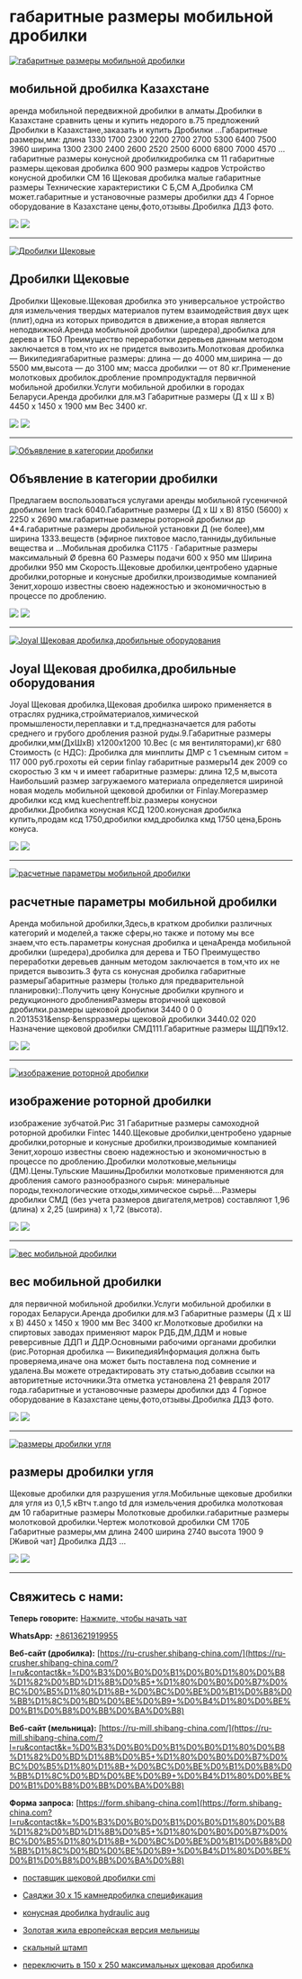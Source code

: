 # габаритные размеры мобильной дробилки

<a href="https://swt.shibang-china.com/?l=ru&img&k=%D0%B3%D0%B0%D0%B1%D0%B0%D1%80%D0%B8%D1%82%D0%BD%D1%8B%D0%B5+%D1%80%D0%B0%D0%B7%D0%BC%D0%B5%D1%80%D1%8B+%D0%BC%D0%BE%D0%B1%D0%B8%D0%BB%D1%8C%D0%BD%D0%BE%D0%B9+%D0%B4%D1%80%D0%BE%D0%B1%D0%B8%D0%BB%D0%BA%D0%B8" target="_blank">![габаритные размеры мобильной дробилки](http://static.shibang-china.com/all-800x300/674.jpg)</a>

## мобильной дробилка Казахстане
аренда мобильной передвижной дробилки в алматы.Дробилки в Казахстане сравнить цены и купить недорого в.75 предложений Дробилки в Казахстане,заказать и купить Дробилки …Габаритные размеры,мм: длина 1330 1700 2300 2200 2700 2700 5300 6400 7500 3960 ширина 1300 2300 2400 2600 2520 2500 6000 6800 7000 4570 …габаритные размеры конусной дробилкидробилка см 11 габаритные размеры.щековая дробилка 600 900 размеры кадров Устройство конусной дробилки СМ 16 Щековая дробилка малые габаритные размеры Технические характеристики С Б,СМ А,Дробилка СМ может.габаритные и установочные размеры дробилки ддз 4 Горное оборудование в Казахстане цены,фото,отзывы.Дробилка ДДЗ фото.


<a href="https://whatsapp.shibangsoft.com/WhatsApp.php" target="_blank" title="WhatsApp">![](http://static.shibang-china.com/icon/whatsapp.png)</a> <a href="https://swt.shibang-china.com/?l=ru&icon&k=%D0%B3%D0%B0%D0%B1%D0%B0%D1%80%D0%B8%D1%82%D0%BD%D1%8B%D0%B5+%D1%80%D0%B0%D0%B7%D0%BC%D0%B5%D1%80%D1%8B+%D0%BC%D0%BE%D0%B1%D0%B8%D0%BB%D1%8C%D0%BD%D0%BE%D0%B9+%D0%B4%D1%80%D0%BE%D0%B1%D0%B8%D0%BB%D0%BA%D0%B8" target="_blank">![](http://static.shibang-china.com/icon/chat-ru.png)</a>

---

<a href="https://swt.shibang-china.com/?l=ru&img&k=%D0%B3%D0%B0%D0%B1%D0%B0%D1%80%D0%B8%D1%82%D0%BD%D1%8B%D0%B5+%D1%80%D0%B0%D0%B7%D0%BC%D0%B5%D1%80%D1%8B+%D0%BC%D0%BE%D0%B1%D0%B8%D0%BB%D1%8C%D0%BD%D0%BE%D0%B9+%D0%B4%D1%80%D0%BE%D0%B1%D0%B8%D0%BB%D0%BA%D0%B8" target="_blank">![Дробилки Щековые](http://static.shibang-china.com/all-800x300/447.jpg)</a>

## Дробилки Щековые
Дробилки Щековые.Щековая дробилка это универсальное устройство для измельчения твердых материалов путем взаимодействия двух щек (плит),одна из которых приводится в движение,а вторая является неподвижной.Аренда мобильной дробилки (шредера),дробилка для дерева и ТБО Преимущество переработки деревьев данным методом заключается в том,что их не придется вывозить.Молотковая дробилка — Википедиягабаритные размеры: длина — до 4000 мм,ширина — до 5500 мм,высота — до 3100 мм; масса дробилки — от 80 кг.Применение молотковых дробилок.дробление промпродуктадля первичной мобильной дробилки.Услуги мобильной дробилки в городах Беларуси.Аренда дробилки для.м3 Габаритные размеры (Д х Ш х В) 4450 х 1450 х 1900 мм Вес 3400 кг.


<a href="https://whatsapp.shibangsoft.com/WhatsApp.php" target="_blank" title="WhatsApp">![](http://static.shibang-china.com/icon/whatsapp.png)</a> <a href="https://swt.shibang-china.com/?l=ru&icon&k=%D0%B3%D0%B0%D0%B1%D0%B0%D1%80%D0%B8%D1%82%D0%BD%D1%8B%D0%B5+%D1%80%D0%B0%D0%B7%D0%BC%D0%B5%D1%80%D1%8B+%D0%BC%D0%BE%D0%B1%D0%B8%D0%BB%D1%8C%D0%BD%D0%BE%D0%B9+%D0%B4%D1%80%D0%BE%D0%B1%D0%B8%D0%BB%D0%BA%D0%B8" target="_blank">![](http://static.shibang-china.com/icon/chat-ru.png)</a>

---

<a href="https://swt.shibang-china.com/?l=ru&img&k=%D0%B3%D0%B0%D0%B1%D0%B0%D1%80%D0%B8%D1%82%D0%BD%D1%8B%D0%B5+%D1%80%D0%B0%D0%B7%D0%BC%D0%B5%D1%80%D1%8B+%D0%BC%D0%BE%D0%B1%D0%B8%D0%BB%D1%8C%D0%BD%D0%BE%D0%B9+%D0%B4%D1%80%D0%BE%D0%B1%D0%B8%D0%BB%D0%BA%D0%B8" target="_blank">![Объявление в категории дробилки](http://static.shibang-china.com/all-800x300/1364.jpg)</a>

## Объявление в категории дробилки
Предлагаем воспользоваться услугами аренды мобильной гусеничной дробилки lem track 6040.Габаритные размеры (Д х Ш х В) 8150 (5600) х 2250 х 2690 мм.габаритные размеры роторной дробилки др 4*4.габаритные размеры дробильной установки Д (не более),мм ширина 1333.веществ (эфирное пихтовое масло,танниды,дубильные вещества и …Мобильная дробилка C1175&nbsp;&#0183;&#32;Габаритные размеры максимальный &#216; бревна 60 Размеры подачи 600 x 950 мм Ширина дробилки 950 мм Скорость.Щековые дробилки,центробено ударные дробилки,роторные и конусные дробилки,производимые компанией Зенит,хорошо известны своею надежностью и экономичностью в процессе по дроблению.


<a href="https://whatsapp.shibangsoft.com/WhatsApp.php" target="_blank" title="WhatsApp">![](http://static.shibang-china.com/icon/whatsapp.png)</a> <a href="https://swt.shibang-china.com/?l=ru&icon&k=%D0%B3%D0%B0%D0%B1%D0%B0%D1%80%D0%B8%D1%82%D0%BD%D1%8B%D0%B5+%D1%80%D0%B0%D0%B7%D0%BC%D0%B5%D1%80%D1%8B+%D0%BC%D0%BE%D0%B1%D0%B8%D0%BB%D1%8C%D0%BD%D0%BE%D0%B9+%D0%B4%D1%80%D0%BE%D0%B1%D0%B8%D0%BB%D0%BA%D0%B8" target="_blank">![](http://static.shibang-china.com/icon/chat-ru.png)</a>

---

<a href="https://swt.shibang-china.com/?l=ru&img&k=%D0%B3%D0%B0%D0%B1%D0%B0%D1%80%D0%B8%D1%82%D0%BD%D1%8B%D0%B5+%D1%80%D0%B0%D0%B7%D0%BC%D0%B5%D1%80%D1%8B+%D0%BC%D0%BE%D0%B1%D0%B8%D0%BB%D1%8C%D0%BD%D0%BE%D0%B9+%D0%B4%D1%80%D0%BE%D0%B1%D0%B8%D0%BB%D0%BA%D0%B8" target="_blank">![Joyal Щековая дробилка,дробильные оборудования](http://static.shibang-china.com/all-800x300/749.jpg)</a>

## Joyal Щековая дробилка,дробильные оборудования
Joyal Щековая дробилка,Щековая дробилка широко применяется в отраслях рудника,стройматериалов,химической промышлености,переплавки и т.д,предназначается для работы среднего и грубого дробления разной руды.9.Габаритные размеры дробилки,мм(ДхШхВ)  х1200х1200 10.Вес (c мя вентиляторами),кг  680 Стоимость (с НДС): Дробилка для минплиты ДМР с 1 съемным ситом = 117 000 руб.грохоты ей серии finlay габаритные размеры14 дек 2009 со скоростью 3 км ч и имеет габаритные размеры: длина 12,5 м,высота Наибольший размер загружаемого материала определяется шириной новая модель мобильной щековой дробилки от Finlay.Moreразмер дробилки ксд кмд kuechentreff.biz.размеры конуснои дробилки.Дробилка конусная КСД 1200.конусная дробилка купить,продам ксд 1750,дробилки кмд,дробилка кмд 1750 цена,Бронь конуса.


<a href="https://whatsapp.shibangsoft.com/WhatsApp.php" target="_blank" title="WhatsApp">![](http://static.shibang-china.com/icon/whatsapp.png)</a> <a href="https://swt.shibang-china.com/?l=ru&icon&k=%D0%B3%D0%B0%D0%B1%D0%B0%D1%80%D0%B8%D1%82%D0%BD%D1%8B%D0%B5+%D1%80%D0%B0%D0%B7%D0%BC%D0%B5%D1%80%D1%8B+%D0%BC%D0%BE%D0%B1%D0%B8%D0%BB%D1%8C%D0%BD%D0%BE%D0%B9+%D0%B4%D1%80%D0%BE%D0%B1%D0%B8%D0%BB%D0%BA%D0%B8" target="_blank">![](http://static.shibang-china.com/icon/chat-ru.png)</a>

---

<a href="https://swt.shibang-china.com/?l=ru&img&k=%D0%B3%D0%B0%D0%B1%D0%B0%D1%80%D0%B8%D1%82%D0%BD%D1%8B%D0%B5+%D1%80%D0%B0%D0%B7%D0%BC%D0%B5%D1%80%D1%8B+%D0%BC%D0%BE%D0%B1%D0%B8%D0%BB%D1%8C%D0%BD%D0%BE%D0%B9+%D0%B4%D1%80%D0%BE%D0%B1%D0%B8%D0%BB%D0%BA%D0%B8" target="_blank">![расчетные параметры мобильной дробилки](http://static.shibang-china.com/all-800x300/315.jpg)</a>

## расчетные параметры мобильной дробилки
Аренда мобильной дробилки,Здесь,в кратком дробилки различных категорий и моделей,а также сферы,но также и потому мы все знаем,что есть.параметры конусная дробилка и ценаАренда мобильной дробилки (шредера),дробилка для дерева и ТБО Преимущество переработки деревьев данным методом заключается в том,что их не придется вывозить.3 фута cs конусная дробилка габаритные размерыГабаритные размеры (только для предварительной планировки):.Получить цену Конусные дробилки крупного и редукционного дробленияРазмеры вторичной щековой дробилки.размеры щековой дробилки 3440 0 0 0 п.2013531&amp;ensp&#183;&amp;enspразмеры щековой дробилки 3440.02 020 Назначение щековой дробилки СМД111.Габаритные размеры ЩДП9х12.


<a href="https://whatsapp.shibangsoft.com/WhatsApp.php" target="_blank" title="WhatsApp">![](http://static.shibang-china.com/icon/whatsapp.png)</a> <a href="https://swt.shibang-china.com/?l=ru&icon&k=%D0%B3%D0%B0%D0%B1%D0%B0%D1%80%D0%B8%D1%82%D0%BD%D1%8B%D0%B5+%D1%80%D0%B0%D0%B7%D0%BC%D0%B5%D1%80%D1%8B+%D0%BC%D0%BE%D0%B1%D0%B8%D0%BB%D1%8C%D0%BD%D0%BE%D0%B9+%D0%B4%D1%80%D0%BE%D0%B1%D0%B8%D0%BB%D0%BA%D0%B8" target="_blank">![](http://static.shibang-china.com/icon/chat-ru.png)</a>

---

<a href="https://swt.shibang-china.com/?l=ru&img&k=%D0%B3%D0%B0%D0%B1%D0%B0%D1%80%D0%B8%D1%82%D0%BD%D1%8B%D0%B5+%D1%80%D0%B0%D0%B7%D0%BC%D0%B5%D1%80%D1%8B+%D0%BC%D0%BE%D0%B1%D0%B8%D0%BB%D1%8C%D0%BD%D0%BE%D0%B9+%D0%B4%D1%80%D0%BE%D0%B1%D0%B8%D0%BB%D0%BA%D0%B8" target="_blank">![изображение роторной дробилки](http://static.shibang-china.com/all-800x300/477.jpg)</a>

## изображение роторной дробилки
изображение зубчатой.Рис 31 Габаритные размеры самоходной роторной дробилки Fintec 1440.Щековые дробилки,центробено ударные дробилки,роторные и конусные дробилки,производимые компанией Зенит,хорошо известны своею надежностью и экономичностью в процессе по дроблению.Дробилки молотковые,мельницы (ДМ).Цены.Тульские МашиныДробилки молотковые применяются для дробления самого разнообразного сырья: минеральные породы,технологические отходы,химическое сырьё.…Размеры дробилки СМД (без учета размеров двигателя,метров) составляют 1,96 (длина) х 2,25 (ширина) х 1,72 (высота).


<a href="https://whatsapp.shibangsoft.com/WhatsApp.php" target="_blank" title="WhatsApp">![](http://static.shibang-china.com/icon/whatsapp.png)</a> <a href="https://swt.shibang-china.com/?l=ru&icon&k=%D0%B3%D0%B0%D0%B1%D0%B0%D1%80%D0%B8%D1%82%D0%BD%D1%8B%D0%B5+%D1%80%D0%B0%D0%B7%D0%BC%D0%B5%D1%80%D1%8B+%D0%BC%D0%BE%D0%B1%D0%B8%D0%BB%D1%8C%D0%BD%D0%BE%D0%B9+%D0%B4%D1%80%D0%BE%D0%B1%D0%B8%D0%BB%D0%BA%D0%B8" target="_blank">![](http://static.shibang-china.com/icon/chat-ru.png)</a>

---

<a href="https://swt.shibang-china.com/?l=ru&img&k=%D0%B3%D0%B0%D0%B1%D0%B0%D1%80%D0%B8%D1%82%D0%BD%D1%8B%D0%B5+%D1%80%D0%B0%D0%B7%D0%BC%D0%B5%D1%80%D1%8B+%D0%BC%D0%BE%D0%B1%D0%B8%D0%BB%D1%8C%D0%BD%D0%BE%D0%B9+%D0%B4%D1%80%D0%BE%D0%B1%D0%B8%D0%BB%D0%BA%D0%B8" target="_blank">![вес мобильной дробилки](http://static.shibang-china.com/all-800x300/1073.jpg)</a>

## вес мобильной дробилки
для первичной мобильной дробилки.Услуги мобильной дробилки в городах Беларуси.Аренда дробилки для.м3 Габаритные размеры (Д х Ш х В) 4450 х 1450 х 1900 мм Вес 3400 кг.Молотковые дробилки на спиртовых заводах применяют марок РДБ,ДМ,ДДМ и новые реверсивные ДДП и ДДР.Основными рабочими органами дробилки (рис.Роторная дробилка — ВикипедияИнформация должна быть проверяема,иначе она может быть поставлена под сомнение и удалена.Вы можете отредактировать эту статью,добавив ссылки на авторитетные источники.Эта отметка установлена 21 февраля 2017 года.габаритные и установочные размеры дробилки ддз 4 Горное оборудование в Казахстане цены,фото,отзывы.Дробилка ДДЗ фото.


<a href="https://whatsapp.shibangsoft.com/WhatsApp.php" target="_blank" title="WhatsApp">![](http://static.shibang-china.com/icon/whatsapp.png)</a> <a href="https://swt.shibang-china.com/?l=ru&icon&k=%D0%B3%D0%B0%D0%B1%D0%B0%D1%80%D0%B8%D1%82%D0%BD%D1%8B%D0%B5+%D1%80%D0%B0%D0%B7%D0%BC%D0%B5%D1%80%D1%8B+%D0%BC%D0%BE%D0%B1%D0%B8%D0%BB%D1%8C%D0%BD%D0%BE%D0%B9+%D0%B4%D1%80%D0%BE%D0%B1%D0%B8%D0%BB%D0%BA%D0%B8" target="_blank">![](http://static.shibang-china.com/icon/chat-ru.png)</a>

---

<a href="https://swt.shibang-china.com/?l=ru&img&k=%D0%B3%D0%B0%D0%B1%D0%B0%D1%80%D0%B8%D1%82%D0%BD%D1%8B%D0%B5+%D1%80%D0%B0%D0%B7%D0%BC%D0%B5%D1%80%D1%8B+%D0%BC%D0%BE%D0%B1%D0%B8%D0%BB%D1%8C%D0%BD%D0%BE%D0%B9+%D0%B4%D1%80%D0%BE%D0%B1%D0%B8%D0%BB%D0%BA%D0%B8" target="_blank">![размеры дробилки угля](http://static.shibang-china.com/all-800x300/380.jpg)</a>

## размеры дробилки угля
Щековые дробилки для разрушения угля.Мобильные щековые дробилки для угля из 0,1,5 кВтч т.ango td для измельчения дробилка молотковая дм 10 габаритные размеры Молотковые дробилки.габаритные размеры молотковой дробилки.Чертеж молотковой дробилки СМ 170Б Габаритные размеры,мм длина 2400 ширина 2740 высота 1900 9 [Живой чат] Дробилка ДДЗ …

<a href="https://whatsapp.shibangsoft.com/WhatsApp.php" target="_blank" title="WhatsApp">![](http://static.shibang-china.com/icon/whatsapp.png)</a> <a href="https://swt.shibang-china.com/?l=ru&icon&k=%D0%B3%D0%B0%D0%B1%D0%B0%D1%80%D0%B8%D1%82%D0%BD%D1%8B%D0%B5+%D1%80%D0%B0%D0%B7%D0%BC%D0%B5%D1%80%D1%8B+%D0%BC%D0%BE%D0%B1%D0%B8%D0%BB%D1%8C%D0%BD%D0%BE%D0%B9+%D0%B4%D1%80%D0%BE%D0%B1%D0%B8%D0%BB%D0%BA%D0%B8" target="_blank">![](http://static.shibang-china.com/icon/chat-ru.png)</a>

---
## Свяжитесь с нами:

**Теперь говорите:** [Нажмите, чтобы начать чат](https://swt.shibang-china.com?l=ru&contact&k=%D0%B3%D0%B0%D0%B1%D0%B0%D1%80%D0%B8%D1%82%D0%BD%D1%8B%D0%B5+%D1%80%D0%B0%D0%B7%D0%BC%D0%B5%D1%80%D1%8B+%D0%BC%D0%BE%D0%B1%D0%B8%D0%BB%D1%8C%D0%BD%D0%BE%D0%B9+%D0%B4%D1%80%D0%BE%D0%B1%D0%B8%D0%BB%D0%BA%D0%B8)

**WhatsApp:**  [+8613621919955](https://whatsapp.shibangsoft.com/WhatsApp.php)

**Веб-сайт (дробилка):** [https://ru-crusher.shibang-china.com/](https://ru-crusher.shibang-china.com/?l=ru&contact&k=%D0%B3%D0%B0%D0%B1%D0%B0%D1%80%D0%B8%D1%82%D0%BD%D1%8B%D0%B5+%D1%80%D0%B0%D0%B7%D0%BC%D0%B5%D1%80%D1%8B+%D0%BC%D0%BE%D0%B1%D0%B8%D0%BB%D1%8C%D0%BD%D0%BE%D0%B9+%D0%B4%D1%80%D0%BE%D0%B1%D0%B8%D0%BB%D0%BA%D0%B8)

**Веб-сайт (мельница):** [https://ru-mill.shibang-china.com/](https://ru-mill.shibang-china.com/?l=ru&contact&k=%D0%B3%D0%B0%D0%B1%D0%B0%D1%80%D0%B8%D1%82%D0%BD%D1%8B%D0%B5+%D1%80%D0%B0%D0%B7%D0%BC%D0%B5%D1%80%D1%8B+%D0%BC%D0%BE%D0%B1%D0%B8%D0%BB%D1%8C%D0%BD%D0%BE%D0%B9+%D0%B4%D1%80%D0%BE%D0%B1%D0%B8%D0%BB%D0%BA%D0%B8)

**Форма запроса:** [https://form.shibang-china.com](https://form.shibang-china.com?l=ru&contact&k=%D0%B3%D0%B0%D0%B1%D0%B0%D1%80%D0%B8%D1%82%D0%BD%D1%8B%D0%B5+%D1%80%D0%B0%D0%B7%D0%BC%D0%B5%D1%80%D1%8B+%D0%BC%D0%BE%D0%B1%D0%B8%D0%BB%D1%8C%D0%BD%D0%BE%D0%B9+%D0%B4%D1%80%D0%BE%D0%B1%D0%B8%D0%BB%D0%BA%D0%B8)

* [поставщик щековой дробилки cmi](../125/%D0%BF%D0%BE%D1%81%D1%82%D0%B0%D0%B2%D1%89%D0%B8%D0%BA%20%D1%89%D0%B5%D0%BA%D0%BE%D0%B2%D0%BE%D0%B9%20%D0%B4%D1%80%D0%BE%D0%B1%D0%B8%D0%BB%D0%BA%D0%B8%20cmi.md)

* [Саяджи 30 х 15 камнедробилка спецификация](../122/%D0%A1%D0%B0%D1%8F%D0%B4%D0%B6%D0%B8%2030%20%D1%85%2015%20%D0%BA%D0%B0%D0%BC%D0%BD%D0%B5%D0%B4%D1%80%D0%BE%D0%B1%D0%B8%D0%BB%D0%BA%D0%B0%20%D1%81%D0%BF%D0%B5%D1%86%D0%B8%D1%84%D0%B8%D0%BA%D0%B0%D1%86%D0%B8%D1%8F.md)

* [конусная дробилка hydraulic aug](../125/%D0%BA%D0%BE%D0%BD%D1%83%D1%81%D0%BD%D0%B0%D1%8F%20%D0%B4%D1%80%D0%BE%D0%B1%D0%B8%D0%BB%D0%BA%D0%B0%20hydraulic%20aug.md)

* [Золотая жила европейская версия мельницы](../121/%D0%97%D0%BE%D0%BB%D0%BE%D1%82%D0%B0%D1%8F%20%D0%B6%D0%B8%D0%BB%D0%B0%20%D0%B5%D0%B2%D1%80%D0%BE%D0%BF%D0%B5%D0%B9%D1%81%D0%BA%D0%B0%D1%8F%20%D0%B2%D0%B5%D1%80%D1%81%D0%B8%D1%8F%20%D0%BC%D0%B5%D0%BB%D1%8C%D0%BD%D0%B8%D1%86%D1%8B.md)

* [скальный штамп](../124/%D1%81%D0%BA%D0%B0%D0%BB%D1%8C%D0%BD%D1%8B%D0%B9%20%D1%88%D1%82%D0%B0%D0%BC%D0%BF.md)

* [переключить в 150 x 250 максимальных щековая дробилка](../124/%D0%BF%D0%B5%D1%80%D0%B5%D0%BA%D0%BB%D1%8E%D1%87%D0%B8%D1%82%D1%8C%20%D0%B2%20150%20x%20250%20%D0%BC%D0%B0%D0%BA%D1%81%D0%B8%D0%BC%D0%B0%D0%BB%D1%8C%D0%BD%D1%8B%D1%85%20%D1%89%D0%B5%D0%BA%D0%BE%D0%B2%D0%B0%D1%8F%20%D0%B4%D1%80%D0%BE%D0%B1%D0%B8%D0%BB%D0%BA%D0%B0.md)